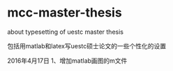 # mcc-master-thesis
about typesetting of uestc master thesis

包括用matlab和latex写uestc硕士论文的一些个性化的设置

2016年4月17日
1、增加matlab画图的m文件
